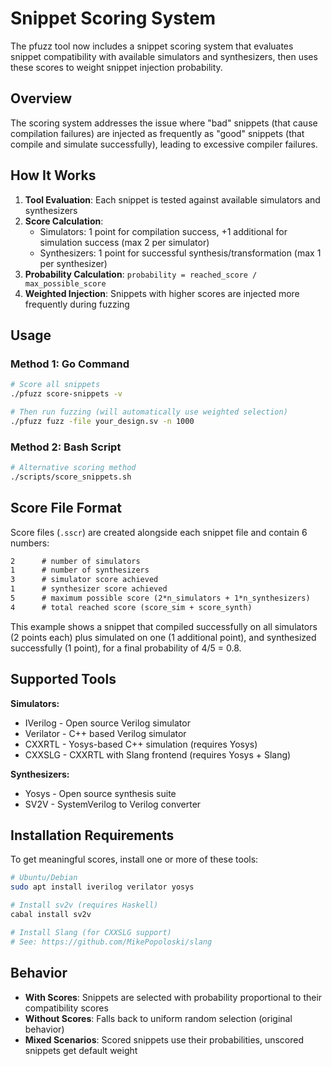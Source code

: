 # Snippet Scoring System

The pfuzz tool now includes a snippet scoring system that evaluates snippet compatibility with available simulators and synthesizers, then uses these scores to weight snippet injection probability.

## Overview

The scoring system addresses the issue where "bad" snippets (that cause compilation failures) are injected as frequently as "good" snippets (that compile and simulate successfully), leading to excessive compiler failures.

## How It Works

1. **Tool Evaluation**: Each snippet is tested against available simulators and synthesizers
2. **Score Calculation**:
   - Simulators: 1 point for compilation success, +1 additional for simulation success (max 2 per simulator)
   - Synthesizers: 1 point for successful synthesis/transformation (max 1 per synthesizer)
3. **Probability Calculation**: `probability = reached_score / max_possible_score`
4. **Weighted Injection**: Snippets with higher scores are injected more frequently during fuzzing

## Usage

### Method 1: Go Command

```bash
# Score all snippets
./pfuzz score-snippets -v

# Then run fuzzing (will automatically use weighted selection)
./pfuzz fuzz -file your_design.sv -n 1000
```

### Method 2: Bash Script

```bash
# Alternative scoring method
./scripts/score_snippets.sh
```

## Score File Format

Score files (`.sscr`) are created alongside each snippet file and contain 6 numbers:

```txt
2      # number of simulators
1      # number of synthesizers  
3      # simulator score achieved
1      # synthesizer score achieved
5      # maximum possible score (2*n_simulators + 1*n_synthesizers)
4      # total reached score (score_sim + score_synth)
```

This example shows a snippet that compiled successfully on all simulators (2 points each) plus simulated on one (1 additional point), and synthesized successfully (1 point), for a final probability of 4/5 = 0.8.

## Supported Tools

**Simulators:**

- IVerilog - Open source Verilog simulator
- Verilator - C++ based Verilog simulator  
- CXXRTL - Yosys-based C++ simulation (requires Yosys)
- CXXSLG - CXXRTL with Slang frontend (requires Yosys + Slang)

**Synthesizers:**

- Yosys - Open source synthesis suite
- SV2V - SystemVerilog to Verilog converter

## Installation Requirements

To get meaningful scores, install one or more of these tools:

```bash
# Ubuntu/Debian
sudo apt install iverilog verilator yosys

# Install sv2v (requires Haskell)
cabal install sv2v

# Install Slang (for CXXSLG support)
# See: https://github.com/MikePopoloski/slang
```

## Behavior

- **With Scores**: Snippets are selected with probability proportional to their compatibility scores
- **Without Scores**: Falls back to uniform random selection (original behavior)
- **Mixed Scenarios**: Scored snippets use their probabilities, unscored snippets get default weight
